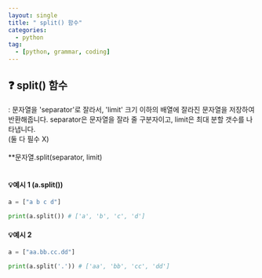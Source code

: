 ```yaml
---
layout: single
title: " split() 함수"
categories: 
  - python
tag:
  - [python, grammar, coding]
--- 
```

## ❓ split() 함수
: 문자열을 'separator'로 잘라서, 'limit' 크기 이하의 배열에 잘라진 문자열을 저장하여 반환해줍니다. 
separator은 문자열을 잘라 줄 구분자이고, limit은 최대 분할 갯수를 나타냅니다.  
(둘 다 필수 X)  
<br />
**문자열.split(separator, limit)  
<br />
#### 💡예시 1 (a.split())  
```python  
a = ["a b c d"]

print(a.split()) # ['a', 'b', 'c', 'd']
```  
#### 💡예시 2
```python  
a = ["aa.bb.cc.dd"]

print(a.split('.')) # ['aa', 'bb', 'cc', 'dd']
``` 
